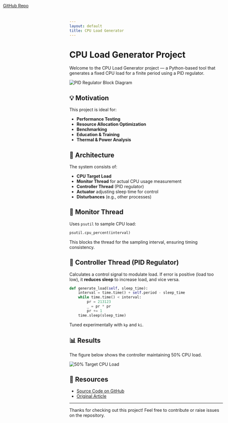 ```yaml
---
layout: default
title: CPU Load Generator
---
```


<a href="https://github.com/GaetanoCarlucci/CPULoadGenerator" style="position: absolute; top: 10px; left: 10px;">GitHub Repo</a>

# CPU Load Generator Project

Welcome to the CPU Load Generator project — a Python-based tool that generates a fixed CPU load for a finite period using a PID regulator.

![PID Regulator Block Diagram](https://gaetanocarlucci.altervista.org/wp-content/uploads/2024/07/pid-1.png)

## 💡 Motivation

This project is ideal for:

- **Performance Testing**  
- **Resource Allocation Optimization**  
- **Benchmarking**  
- **Education & Training**  
- **Thermal & Power Analysis**

## 🧠 Architecture

The system consists of:

- **CPU Target Load**
- **Monitor Thread** for actual CPU usage measurement
- **Controller Thread** (PID regulator)
- **Actuator** adjusting sleep time for control
- **Disturbances** (e.g., other processes)

## 🧪 Monitor Thread

Uses `psutil` to sample CPU load:
```python
psutil.cpu_percent(interval)
```

This blocks the thread for the sampling interval, ensuring timing consistency.

## 🔧 Controller Thread (PID Regulator)

Calculates a control signal to modulate load. If error is positive (load too low), it **reduces sleep** to increase load, and vice versa.

```python
def generate_load(self, sleep_time):
    interval = time.time() + self.period - sleep_time
    while time.time() < interval:
        pr = 213123
        _ = pr * pr
        pr += 1
    time.sleep(sleep_time)
```

Tuned experimentally with `kp` and `ki`.

## 📊 Results

The figure below shows the controller maintaining 50% CPU load.

![50% Target CPU Load](https://gaetanocarlucci.altervista.org/wp-content/uploads/2024/07/50-Target-Load.png)

## 📎 Resources

- [Source Code on GitHub](https://github.com/GaetanoCarlucci/CPULoadGenerator)
- [Original Article](https://gaetanocarlucci.altervista.org/cpu-load-generator-project/)

---

Thanks for checking out this project! Feel free to contribute or raise issues on the repository.
